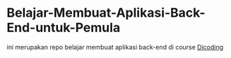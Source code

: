# Belajar-Membuat-Aplikasi-Back-End-untuk-Pemula
ini merupakan repo belajar membuat aplikasi back-end di course <a href="https://www.dicoding.com/">Dicoding</a>

